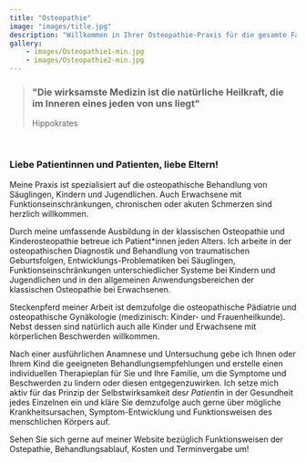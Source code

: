 ```yaml
---
title: "Osteopathie"
image: "images/title.jpg"
description: "Willkommen in Ihrer Osteopathie-Praxis für die gesamte Familie. Spezialisiert auf Säuglinge, Kinder und Schwangere sowie Frauen nach der Geburt sind aber auch Erwachsene jeden Alters herzlich willkommen."
gallery:
    - images/Osteopathie1-min.jpg
    - images/Osteopathie2-min.jpg
---
```

  
 
> ### "Die wirksamste Medizin ist die natürliche Heilkraft, die im Inneren eines jeden von uns liegt"
>Hippokrates  
<br>  

### Liebe Patientinnen und Patienten, liebe Eltern!

Meine Praxis ist spezialisiert auf die osteopathische Behandlung von Säuglingen, Kindern und Jugendlichen. Auch Erwachsene mit Funktionseinschränkungen, chronischen oder akuten Schmerzen sind herzlich willkommen.

Durch meine umfassende Ausbildung in der klassischen Osteopathie und Kinderosteopathie betreue ich Patient*innen jeden Alters. Ich arbeite in der osteopathischen Diagnostik und Behandlung von traumatischen Geburtsfolgen, Entwicklungs-Problematiken bei Säuglingen, Funktionseinschränkungen unterschiedlicher Systeme bei Kindern und Jugendlichen und in den allgemeinen Anwendungsbereichen der klassischen Osteopathie bei Erwachsenen. 

Steckenpferd meiner Arbeit ist demzufolge die osteopathische Pädiatrie und osteopathische Gynäkologie (medizinisch: Kinder- und Frauenheilkunde). Nebst dessen sind natürlich auch alle Kinder und Erwachsene mit körperlichen Beschwerden willkommen.

Nach einer ausführlichen Anamnese und Untersuchung gebe ich Ihnen oder Ihrem Kind die geeigneten Behandlungsempfehlungen und erstelle einen individuellen Therapieplan für Sie und Ihre Familie, um die Symptome und Beschwerden zu lindern oder diesen entgegenzuwirken. Ich setze mich aktiv für das Prinzip der Selbstwirksamkeit des*r Patient*in in der Gesundheit jedes Einzelnen ein und kläre Sie demzufolge auch gerne über mögliche Krankheitsursachen, Symptom-Entwicklung und Funktionsweisen des menschlichen Körpers auf.

Sehen Sie sich gerne auf meiner Website bezüglich Funktionsweisen der Ostepathie, Behandlungsablauf, Kosten und Terminvergabe um!